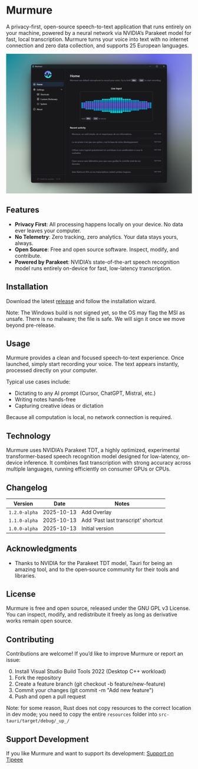 # Murmure

A privacy-first, open-source speech-to-text application that runs entirely on your machine, powered by a neural network via NVIDIA’s Parakeet model for fast, local transcription. Murmure turns your voice into text with no internet connection and zero data collection, and supports 25 European languages.

![demo](public/murmure-screenshot-beautiful.png)

## Features

- **Privacy First**: All processing happens locally on your device. No data ever leaves your computer.
- **No Telemetry**: Zero tracking, zero analytics. Your data stays yours, always.
- **Open Source**: Free and open source software. Inspect, modify, and contribute.
- **Powered by Parakeet**: NVIDIA’s state-of-the-art speech recognition model runs entirely on-device for fast, low-latency transcription.

## Installation

Download the latest [release](https://github.com/Kieirra/murmure/releases) and follow the installation wizard.

Note: The Windows build is not signed yet, so the OS may flag the MSI as unsafe. There is no malware; the file is safe. We will sign it once we move beyond pre-release.

## Usage

Murmure provides a clean and focused speech-to-text experience.
Once launched, simply start recording your voice. The text appears instantly, processed directly on your computer.

Typical use cases include:

- Dictating to any AI prompt (Cursor, ChatGPT, Mistral, etc.)
- Writing notes hands-free
- Capturing creative ideas or dictation

Because all computation is local, no network connection is required.

## Technology

Murmure uses NVIDIA’s Parakeet TDT, a highly optimized, experimental transformer-based speech recognition model designed for low-latency, on-device inference. It combines fast transcription with strong accuracy across multiple languages, running efficiently on consumer GPUs or CPUs.

## Changelog

| Version       | Date       | Notes                               |
| ------------- | ---------- | ----------------------------------- |
| `1.2.0-alpha` | 2025-10-13 | Add Overlay                         |
| `1.1.0-alpha` | 2025-10-13 | Add 'Past last transcript' shortcut |
| `1.0.0-alpha` | 2025-10-13 | Initial version                     |

## Acknowledgments

- Thanks to NVIDIA for the Parakeet TDT model, Tauri for being an amazing tool, and to the open‑source community for their tools and libraries.

## License

Murmure is free and open source, released under the GNU GPL v3 License.
You can inspect, modify, and redistribute it freely as long as derivative works remain open source.

## Contributing

Contributions are welcome!
If you’d like to improve Murmure or report an issue:

0. Install Visual Studio Build Tools 2022 (Desktop C++ workload)
1. Fork the repository
2. Create a feature branch (git checkout -b feature/new-feature)
3. Commit your changes (git commit -m "Add new feature")
4. Push and open a pull request

Note: for some reason, Rust does not copy resources to the correct location in dev mode; you need to copy the entire `resources` folder into `src-tauri/target/debug/_up_/`

## Support Development

If you like Murmure and want to support its development: [Support on Tipeee](https://fr.tipeee.com/murmure-al1x-ai/)
